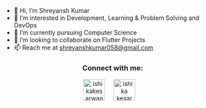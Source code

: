 - 👋 Hi, I’m Shreyansh Kumar
- 👀 I’m interested in Development, Learning & Problem Solving and DevOps
- 🌱 I’m currently pursuing Computer Science
- 💞️ I’m looking to collaborate on Flutter Projects
- 📫 Reach me at shreyanshkumar058@gmail.com

<h3 align="center">Connect with me:</h3>
<p align="center">
<a href="https://twitter.com/ShreyanshKr01" target="blank"><img align="center" src="https://img.icons8.com/cute-clipart/64/000000/twitter.png" alt="ishikakesarwan4" height="50" width="50" /></a> &nbsp;&nbsp;&nbsp;
<a href="https://www.linkedin.com/in/shreyansh-kr/" target="blank"><img align="center" src="https://img.icons8.com/cute-clipart/64/000000/linkedin.png" alt="ishika kesarwani" height="50" width="50" /></a>&nbsp;&nbsp;&nbsp;&nbsp;

</p>

